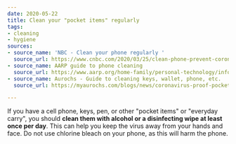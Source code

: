 ```yaml
---
date: 2020-05-22
title: Clean your "pocket items" regularly
tags:
- cleaning
- hygiene
sources:
- source_name: 'NBC - Clean your phone regularly '
  source_url: https://www.cnbc.com/2020/03/25/clean-phone-prevent-coronavirus-spread-doctors-say-heres-how-without-damaging-screen.html
- source_name: AARP guide to phone cleaning
  source_url: https://www.aarp.org/home-family/personal-technology/info-2020/clean-device-screen.html
- source_name: Aurochs - Guide to cleaning keys, wallet, phone, etc.
  source_url: https://myaurochs.com/blogs/news/coronavirus-proof-pocket-items

---
```

If you have a cell phone, keys, pen, or other "pocket items" or "everyday carry", you should **clean them with alcohol or a disinfecting wipe at least once per day**. This can help you keep the virus away from your hands and face. Do not use chlorine bleach on your phone, as this will harm the phone. 